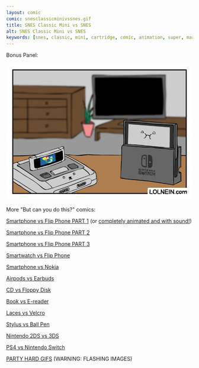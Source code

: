```yaml
---
layout: comic
comic: snesclassicminivssnes.gif
title: SNES Classic Mini vs SNES
alt: SNES Classic Mini vs SNES
keywords: [snes, classic, mini, cartridge, comic, animation, super, mario]
---
```


Bonus Panel:

![SNES Classic Mini vs SNES](/images/snesclassicminivssnes_bonus.gif)

More "But can you do this?" comics:

[Smartphone vs Flip Phone PART 1](https://lolnein.com/2013/08/28/smartphones/) (or [completely animated and with sound!](https://youtu.be/JtQsyorF4WA))

[Smartphone vs Flip Phone PART 2](https://lolnein.com/2014/10/01/smartphones2/)

[Smartphone vs Flip Phone PART 3](https://lolnein.com/2016/09/12/galaxynote7vsflipphone/)

[Smartwatch vs Flip Phone](https://lolnein.com/2015/04/24/smartwatches/)

[Smartphone vs Nokia](https://lolnein.com/2016/09/16/smartphonevsnokia/)

[Airpods vs Earbuds](https://lolnein.com/2016/09/08/airpodsvsearbuds/)

[CD vs Floppy Disk](https://lolnein.com/2015/05/11/cdvsfloppydisk/)

[Book vs E-reader](https://lolnein.com/2016/03/03/bookvsereader/)

[Laces vs Velcro](https://lolnein.com/2016/07/28/lacesvsvelcro/)

[Stylus vs Ball Pen](https://lolnein.com/2015/09/25/stylusvsballpen/)

[Nintendo 2DS vs 3DS](https://lolnein.com/2013/09/06/2ds/)

[PS4 vs Nintendo Switch](https://lolnein.com/2016/10/21/ps4vsnintendoswitch/)

[PARTY HARD GIFS](http://blog.lolnein.com/2013/09/19/partyhard/) (WARNING: FLASHING IMAGES)